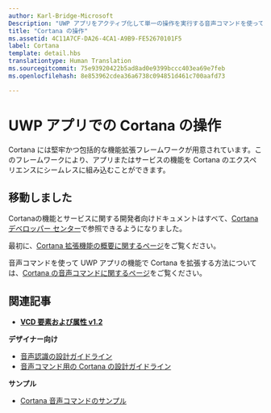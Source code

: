 ```yaml
---
author: Karl-Bridge-Microsoft
Description: "UWP アプリをアクティブ化して単一の操作を実行する音声コマンドを使って、Cortana の基本機能を拡張します。"
title: "Cortana の操作"
ms.assetid: 4C11A7CF-DA26-4CA1-A9B9-FE52670101F5
label: Cortana
template: detail.hbs
translationtype: Human Translation
ms.sourcegitcommit: 75e93920422b5ad8ad0e9399bccc403ea69e7feb
ms.openlocfilehash: 8e853962cdea36a6738c094851d461c700aafd73

---
```


# UWP アプリでの Cortana の操作

Cortana には堅牢かつ包括的な機能拡張フレームワークが用意されています。このフレームワークにより、アプリまたはサービスの機能を Cortana のエクスペリエンスにシームレスに組み込むことができます。

## 移動しました

Cortanaの機能とサービスに関する開発者向けドキュメントはすべて、[Cortana デベロッパー センター](https://developer.microsoft.com/en-us/cortana)で参照できるようになりました。

最初に、[Cortana 拡張機能の概要に関するページ](https://msdn.microsoft.com/cortana/getstarted)をご覧ください。

音声コマンドを使って UWP アプリの機能で Cortana を拡張する方法については、[Cortana の音声コマンドに関するページ](https://developer.microsoft.com/en-us/cortana)をご覧ください。 

## 関連記事

* [**VCD 要素および属性 v1.2**](https://msdn.microsoft.com/library/windows/apps/dn706593)

**デザイナー向け**
* [音声認識の設計ガイドライン](https://msdn.microsoft.com/windows/uwp/input-and-devices/speech-interactions)
* [音声コマンド用の Cortana の設計ガイドライン](https://msdn.microsoft.com/en-us/cortana/voicecommands/voicecommand-design-guidelines)

**サンプル**
* [Cortana 音声コマンドのサンプル](http://go.microsoft.com/fwlink/p/?LinkID=619899)
 

 







<!--HONumber=Aug16_HO3-->


